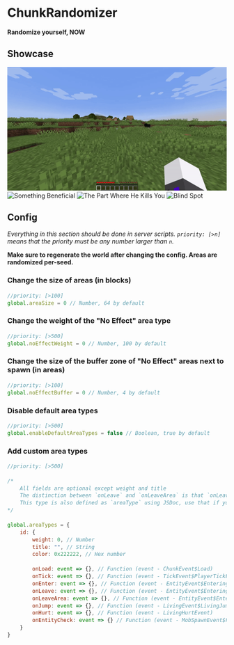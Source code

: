 # ChunkRandomizer

**Randomize yourself, NOW**

## Showcase

![High Pressure](/public/highpressure.gif)
![Something Beneficial](/public/somethingbeneficial.gif)
![The Part Where He Kills You](/public/thepartwherehekillsyou.gif)
![Blind Spot](/public/blindspot.gif)

## Config

*Everything in this section should be done in server scripts. `priority: [>n]` means that the priority must be any number larger than `n`.*

**Make sure to regenerate the world after changing the config. Areas are randomized per-seed.**

### Change the size of areas (in blocks)

```js
//priority: [>100]
global.areaSize = 0 // Number, 64 by default
```

### Change the weight of the "No Effect" area type

```js
//priority: [>500]
global.noEffectWeight = 0 // Number, 100 by default
```

### Change the size of the buffer zone of "No Effect" areas next to spawn (in areas)

```js
//priority: [>100]
global.noEffectBuffer = 0 // Number, 4 by default
```

### Disable default area types

```js
//priority: [>500]
global.enableDefaultAreaTypes = false // Boolean, true by default
```

### Add custom area types

```js
//priority: [>500]

/*
    All fields are optional except weight and title
    The distinction between `onLeave` and `onLeaveArea` is that `onLeave` only triggers when the player exits the area type, meaning that it will not trigger when the player is traveling between areas of the same type
    This type is also defined as `areaType` using JSDoc, use that if you can
*/ 

global.areaTypes = {
    id: {
        weight: 0, // Number
        title: "", // String
        color: 0x222222, // Hex number

        onLoad: event => {}, // Function (event - ChunkEvent$Load)
        onTick: event => {}, // Function (event - TickEvent$PlayerTickEvent)
        onEnter: event => {}, // Function (event - EntityEvent$EnteringSection OR EntityJoinLevelEvent OR PlayerEvent$PlayerRespawnEvent)
        onLeave: event => {}, // Function (event - EntityEvent$EnteringSection OR LivingDeathEvent)
        onLeaveArea: event => {}, // Function (event - EntityEvent$EnteringSection OR LivingDeathEvent)
        onJump: event => {}, // Function (event - LivingEvent$LivingJumpEvent)
        onHurt: event => {}, // Function (event - LivingHurtEvent)
        onEntityCheck: event => {} // Function (event - MobSpawnEvent$FinalizeSpawn)
    }
}
```
